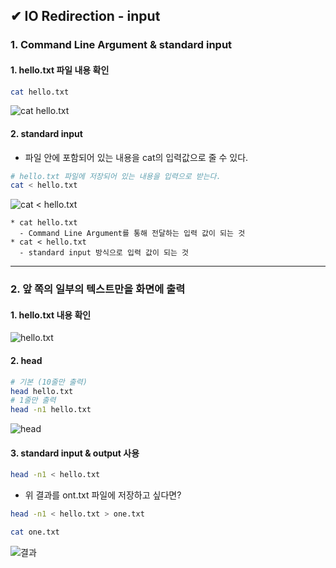 ## ✔ IO Redirection - input
### 1. Command Line Argument & standard input
#### 1. hello.txt 파일 내용 확인
```bash
cat hello.txt
```

![cat hello.txt](https://user-images.githubusercontent.com/54324782/190967532-a22fb544-5747-4025-8328-818b0255af85.png)

#### 2. standard input
- 파일 안에 포함되어 있는 내용을 cat의 입력값으로 줄 수 있다.
```bash
# hello.txt 파일에 저장되어 있는 내용을 입력으로 받는다.
cat < hello.txt
```

![cat < hello.txt](https://user-images.githubusercontent.com/54324782/190967687-083b07e5-859a-4042-af46-624d89c8ba89.png)

```
* cat hello.txt
  - Command Line Argument를 통해 전달하는 입력 값이 되는 것
* cat < hello.txt
  - standard input 방식으로 입력 값이 되는 것
```

- - -
### 2. 앞 쪽의 일부의 텍스트만을 화면에 출력
#### 1. hello.txt 내용 확인
![hello.txt](https://user-images.githubusercontent.com/54324782/190968805-df8059a7-8da2-406e-a050-e0bacf77c4a8.png)

#### 2. head
```bash
# 기본 (10줄만 출력)
head hello.txt
# 1줄만 출력
head -n1 hello.txt
```

![head](https://user-images.githubusercontent.com/54324782/190968992-7cbc7b79-7fa1-4234-ae6e-bfe37203d879.png)

#### 3. standard input & output 사용
```bash
head -n1 < hello.txt
```
- 위 결과를 ont.txt 파일에 저장하고 싶다면?
```bash
head -n1 < hello.txt > one.txt

cat one.txt
```

![결과](https://user-images.githubusercontent.com/54324782/190969241-45b7dda0-a8a0-4484-97e7-bf0a23ac4fd4.png)
